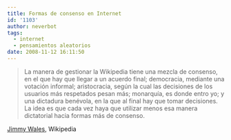 ```yaml
---
title: Formas de consenso en Internet
id: '1103'
author: neverbot
tags:
  - internet
  - pensamientos aleatorios
date: 2008-11-12 16:11:50
---
```


> La manera de gestionar la Wikipedia tiene una mezcla de consenso, en el que hay que llegar a un acuerdo final; democracia, mediante una votación informal; aristocracia, según la cual las decisiones de los usuarios más respetados pesan más; monarquía, es donde entro yo; y una dictadura benévola, en la que al final hay que tomar decisiones. La idea es que cada vez haya que utilizar menos esa manera dictatorial hacia formas más de consenso.

[Jimmy Wales](http://en.wikipedia.org/wiki/Jimmy_Wales), Wikipedia
